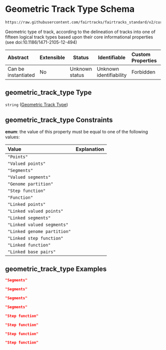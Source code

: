 # Geometric Track Type Schema

```txt
https://raw.githubusercontent.com/fairtracks/fairtracks_standard/v2/current/json/schema/fairtracks_track.schema.json#/properties/geometric_track_type
```

Geometric type of track, according to the delineation of tracks into one of fifteen logical track types based upon their core informational properties (see doi:10.1186/1471-2105-12-494) 


| Abstract            | Extensible | Status         | Identifiable            | Custom Properties | Additional Properties | Access Restrictions | Defined In                                                                                           |
| :------------------ | ---------- | -------------- | ----------------------- | :---------------- | --------------------- | ------------------- | ---------------------------------------------------------------------------------------------------- |
| Can be instantiated | No         | Unknown status | Unknown identifiability | Forbidden         | Allowed               | none                | [fairtracks_track.schema.json\*](../json/schema/fairtracks_track.schema.json "open original schema") |

## geometric_track_type Type

`string` ([Geometric Track Type](fairtracks_track-properties-geometric-track-type.md))

## geometric_track_type Constraints

**enum**: the value of this property must be equal to one of the following values:

| Value                       | Explanation |
| :-------------------------- | ----------- |
| `"Points"`                  |             |
| `"Valued points"`           |             |
| `"Segments"`                |             |
| `"Valued segments"`         |             |
| `"Genome partition"`        |             |
| `"Step function"`           |             |
| `"Function"`                |             |
| `"Linked points"`           |             |
| `"Linked valued points"`    |             |
| `"Linked segments"`         |             |
| `"Linked valued segments"`  |             |
| `"Linked genome partition"` |             |
| `"Linked step function"`    |             |
| `"Linked function"`         |             |
| `"Linked base pairs"`       |             |

## geometric_track_type Examples

```json
"Segments"
```

```json
"Segments"
```

```json
"Segments"
```

```json
"Segments"
```

```json
"Step function"
```

```json
"Step function"
```

```json
"Step function"
```

```json
"Step function"
```
